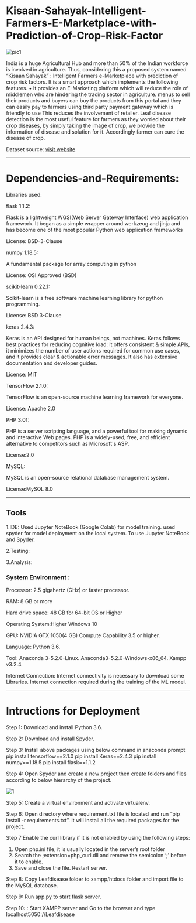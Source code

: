 # Kisaan-Sahayak-Intelligent-Farmers-E-Marketplace-with-Prediction-of-Crop-Risk-Factor


![pic1](https://user-images.githubusercontent.com/62464857/126490311-da935a79-9060-4403-9ebd-8a7fd4121c3a.png)


India is a huge Agricultural Hub and more than 50% of the Indian workforce is involved in agriculture. Thus, considering this a proposed system named “Kisaan Sahayak” : Intelligent Farmers e-Marketplace with prediction of crop risk factors.
It is a smart approach which implements the following features.
• It provides an E-Marketing platform which will reduce the role of middlemen who are hindering the trading sector in agriculture.
menus to sell their products and buyers can buy the products from this portal and they can easily pay to farmers using third party payment gateway which is friendly to use This reduces the involvement of retailer.
Leaf disease detection is the most useful feature for farmers as they worried about their crop diseases, by simply taking the image of crop, we provide the information of disease and solution for it. Accordingly farmer can cure the disease of crop.


Dataset source:
[visit website](https://drive.google.com/drive/folders/1vdr9CC9ChYVW2iXp6PlfyMOGD-4Um1ue)


---
# Dependencies-and-Requirements:

 Libraries used:
 
 
 flask 1.1.2:
 
Flask is a lightweight WGSI(Web Server Gateway Interface) web application framework. It began as a simple wrapper around werkzeug and jinja and has become one of the most popular Python web application frameworks

License: BSD-3-Clause


numpy 1.18.5:

A fundamental package for array computing in python

License: OSI Approved (BSD)



scikit-learn 0.22.1:

Scikit-learn is a free software machine learning library for python programming.

License: BSD 3-Clause



keras 2.4.3:

Keras is an API designed for human beings, not machines. Keras follows best practices for reducing cognitive load: it offers consistent & simple APIs, it minimizes the number of user actions required for common use cases, and it provides clear & actionable error messages. It also has extensive documentation and developer guides.

License: MIT


TensorFlow 2.1.0:

TensorFlow is an open-source machine learning framework for everyone.

License: Apache 2.0



PHP 3.01:

PHP is a server scripting language, and a powerful tool for making dynamic and interactive Web pages.
PHP is a widely-used, free, and efficient alternative to competitors such as Microsoft's ASP.

License:2.0



MySQL:

MySQL is an open-source relational database management system.

License:MySQL 8.0











---

## Tools
1.IDE: Used Jupyter NoteBook (Google Colab) for model training. used spyder for model deployment on the local system. To use Jupyter NoteBook and Spyder.

2.Testing: 

3.Analysis:



### System Environment :

Processor: 2.5 gigahertz (GHz) or faster processor.

RAM: 8 GB or more

Hard drive space: 48 GB for 64-bit OS or Higher


Operating System:Higher Windows 10


GPU: NVIDIA GTX 1050(4 GB) Compute Capability 3.5 or higher.


Language: Python 3.6.


Tool: Anaconda 3-5.2.0-Linux. Anaconda3-5.2.0-Windows-x86_64. Xampp v3.2.4


Internet Connection: Internet connectivity is necessary to download some Libraries. Internet connection required during the training of the ML model.


---

# Intructions for Deployment


Step 1: Download and install Python 3.6.

Step 2: Download and install Spyder.

Step 3: Install above packages using below command in anaconda prompt
        pip install tensorflow==2.1.0
        pip install Keras==2.4.3
        pip install numpy==1.18.5
        pip install flask==1.1.2
        
Step 4: Open Spyder and create a new project then create folders and files according to below hierarchy of the project.

![1](https://user-images.githubusercontent.com/62464857/122721112-e5a5c480-d28d-11eb-823d-8d4e9fe9d826.png)

Step 5: Create a virtual environment and activate virtualenv.

Step 6: Open directory where requirement.txt file is located and run “pip install -r requirements.txt”.
It will install all the required packages for the project.

Step 7:Enable the curl library if it is not enabled by using the following steps:
1. Open php.ini file, it is usually located in the server’s root folder
2. Search the ;extension=php_curl.dll and remove the semicolon ‘;’ before it to enable.
3. Save and close the file. Restart server.

Step 8: Copy Leafdisease folder to xampp/htdocs folder and import file to the MySQL
database.

Step 9:  Run app.py to start flask server.

Step 10: : Start XAMPP server and Go to the browser and type localhost5050://Leafdisease















